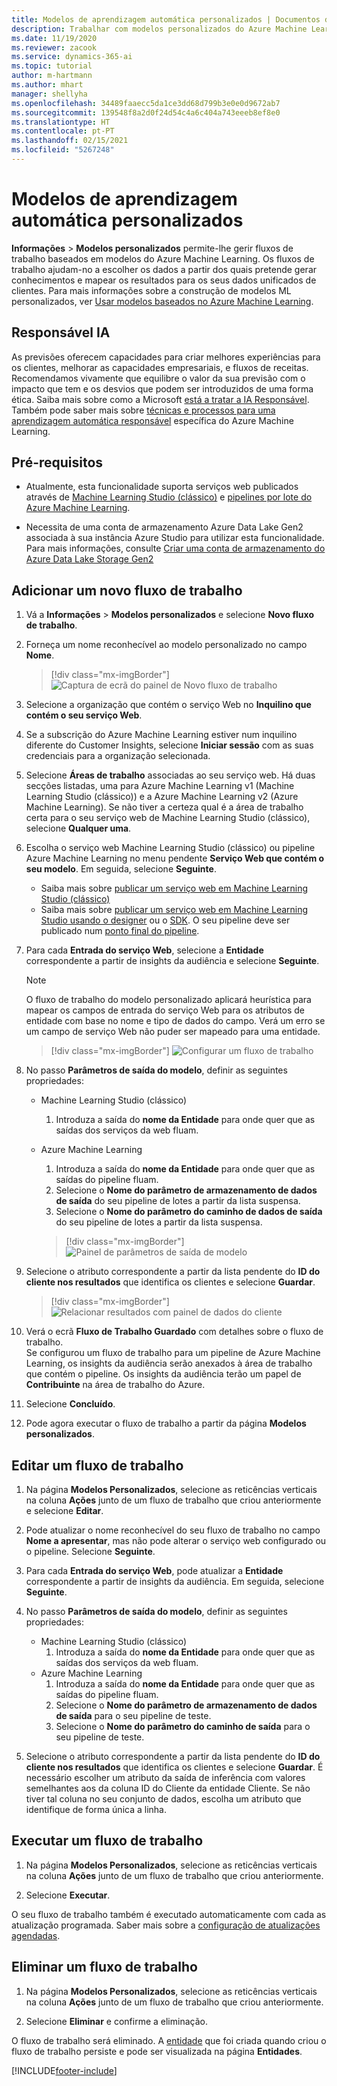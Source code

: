 ```yaml
---
title: Modelos de aprendizagem automática personalizados | Documentos da Microsoft
description: Trabalhar com modelos personalizados do Azure Machine Learning no Dynamics 365 Customer Insights.
ms.date: 11/19/2020
ms.reviewer: zacook
ms.service: dynamics-365-ai
ms.topic: tutorial
author: m-hartmann
ms.author: mhart
manager: shellyha
ms.openlocfilehash: 34489faaecc5da1ce3dd68d799b3e0e0d9672ab7
ms.sourcegitcommit: 139548f8a2d0f24d54c4a6c404a743eeeb8ef8e0
ms.translationtype: HT
ms.contentlocale: pt-PT
ms.lasthandoff: 02/15/2021
ms.locfileid: "5267248"
---
```

# <a name="custom-machine-learning-models"></a>Modelos de aprendizagem automática personalizados

**Informações** > **Modelos personalizados** permite-lhe gerir fluxos de trabalho baseados em modelos do Azure Machine Learning. Os fluxos de trabalho ajudam-no a escolher os dados a partir dos quais pretende gerar conhecimentos e mapear os resultados para os seus dados unificados de clientes. Para mais informações sobre a construção de modelos ML personalizados, ver [Usar modelos baseados no Azure Machine Learning](azure-machine-learning-experiments.md).

## <a name="responsible-ai"></a>Responsável IA

As previsões oferecem capacidades para criar melhores experiências para os clientes, melhorar as capacidades empresariais, e fluxos de receitas. Recomendamos vivamente que equilibre o valor da sua previsão com o impacto que tem e os desvios que podem ser introduzidos de uma forma ética. Saiba mais sobre como a Microsoft [está a tratar a IA Responsável](https://www.microsoft.com/ai/responsible-ai?activetab=pivot1%3aprimaryr6). Também pode saber mais sobre [técnicas e processos para uma aprendizagem automática responsável](https://docs.microsoft.com/azure/machine-learning/concept-responsible-ml) específica do Azure Machine Learning.

## <a name="prerequisites"></a>Pré-requisitos

- Atualmente, esta funcionalidade suporta serviços web publicados através de [Machine Learning Studio (clássico)](https://studio.azureml.net) e [pipelines por lote do Azure Machine Learning](https://docs.microsoft.com/azure/machine-learning/concept-ml-pipelines).

- Necessita de uma conta de armazenamento Azure Data Lake Gen2 associada à sua instância Azure Studio para utilizar esta funcionalidade. Para mais informações, consulte [Criar uma conta de armazenamento do Azure Data Lake Storage Gen2](https://docs.microsoft.com/azure/storage/blobs/data-lake-storage-quickstart-create-account)

## <a name="add-a-new-workflow"></a>Adicionar um novo fluxo de trabalho

1. Vá a **Informações** > **Modelos personalizados** e selecione **Novo fluxo de trabalho**.

1. Forneça um nome reconhecível ao modelo personalizado no campo **Nome**.

   > [!div class="mx-imgBorder"]
   > ![Captura de ecrã do painel de Novo fluxo de trabalho](media/new-workflowv2.png "Captura de ecrã do painel de Novo fluxo de trabalho")

1. Selecione a organização que contém o serviço Web no **Inquilino que contém o seu serviço Web**.

1. Se a subscrição do Azure Machine Learning estiver num inquilino diferente do Customer Insights, selecione **Iniciar sessão** com as suas credenciais para a organização selecionada.

1. Selecione **Áreas de trabalho** associadas ao seu serviço web. Há duas secções listadas, uma para Azure Machine Learning v1 (Machine Learning Studio (clássico)) e a Azure Machine Learning v2 (Azure Machine Learning). Se não tiver a certeza qual é a área de trabalho certa para o seu serviço web de Machine Learning Studio (clássico), selecione **Qualquer uma**.

1. Escolha o serviço web Machine Learning Studio (clássico) ou pipeline Azure Machine Learning no menu pendente **Serviço Web que contém o seu modelo**. Em seguida, selecione **Seguinte**.
   - Saiba mais sobre [publicar um serviço web em Machine Learning Studio (clássico)](https://docs.microsoft.com/azure/machine-learning/studio/deploy-a-machine-learning-web-service#deploy-it-as-a-new-web-service)
   - Saiba mais sobre [publicar um serviço web em Machine Learning Studio usando o designer](https://docs.microsoft.com/azure/machine-learning/concept-ml-pipelines#building-pipelines-with-the-designer) ou o [SDK](https://docs.microsoft.com/azure/machine-learning/concept-ml-pipelines#building-pipelines-with-the-python-sdk). O seu pipeline deve ser publicado num [ponto final do pipeline](https://docs.microsoft.com/azure/machine-learning/how-to-run-batch-predictions-designer#submit-a-pipeline-run).

1. Para cada **Entrada do serviço Web**, selecione a **Entidade** correspondente a partir de insights da audiência e selecione **Seguinte**.
   > [!NOTE]
   > O fluxo de trabalho do modelo personalizado aplicará heurística para mapear os campos de entrada do serviço Web para os atributos de entidade com base no nome e tipo de dados do campo. Verá um erro se um campo de serviço Web não puder ser mapeado para uma entidade.

   > [!div class="mx-imgBorder"]
   > ![Configurar um fluxo de trabalho](media/intelligence-screen2-updated.png "Configurar um fluxo de trabalho")
   
1. No passo **Parâmetros de saída do modelo**, definir as seguintes propriedades:
   - Machine Learning Studio (clássico)
      1. Introduza a saída do **nome da Entidade** para onde quer que as saídas dos serviços da web fluam.
   - Azure Machine Learning
      1. Introduza a saída do **nome da Entidade** para onde quer que as saídas do pipeline fluam.
      1. Selecione o **Nome do parâmetro de armazenamento de dados de saída** do seu pipeline de lotes a partir da lista suspensa.
      1. Selecione o **Nome do parâmetro do caminho de dados de saída** do seu pipeline de lotes a partir da lista suspensa.
      
      > [!div class="mx-imgBorder"]
      > ![Painel de parâmetros de saída de modelo](media/intelligence-screen3-outputparameters.png "Painel de parâmetros de saída de modelo")

1. Selecione o atributo correspondente a partir da lista pendente do **ID do cliente nos resultados** que identifica os clientes e selecione **Guardar**.
   
   > [!div class="mx-imgBorder"]
   > ![Relacionar resultados com painel de dados do cliente](media/intelligence-screen4-relatetocustomer.png "Relacionar resultados com painel de dados do cliente")

1. Verá o ecrã **Fluxo de Trabalho Guardado** com detalhes sobre o fluxo de trabalho.    
   Se configurou um fluxo de trabalho para um pipeline de Azure Machine Learning, os insights da audiência serão anexados à área de trabalho que contém o pipeline. Os insights da audiência terão um papel de **Contribuinte** na área de trabalho do Azure.

1. Selecione **Concluído**.

1. Pode agora executar o fluxo de trabalho a partir da página **Modelos personalizados**.

## <a name="edit-a-workflow"></a>Editar um fluxo de trabalho

1. Na página **Modelos Personalizados**, selecione as reticências verticais na coluna **Ações** junto de um fluxo de trabalho que criou anteriormente e selecione **Editar**.

1. Pode atualizar o nome reconhecível do seu fluxo de trabalho no campo **Nome a apresentar**, mas não pode alterar o serviço web configurado ou o pipeline. Selecione **Seguinte**.

1. Para cada **Entrada do serviço Web**, pode atualizar a **Entidade** correspondente a partir de insights da audiência. Em seguida, selecione **Seguinte**.

1. No passo **Parâmetros de saída do modelo**, definir as seguintes propriedades:
   - Machine Learning Studio (clássico)
      1. Introduza a saída do **nome da Entidade** para onde quer que as saídas dos serviços da web fluam.
   - Azure Machine Learning
      1. Introduza a saída do **nome da Entidade** para onde quer que as saídas do pipeline fluam.
      1. Selecione o **Nome do parâmetro de armazenamento de dados de saída** para o seu pipeline de teste.
      1. Selecione o **Nome do parâmetro do caminho de saída** para o seu pipeline de teste.

1. Selecione o atributo correspondente a partir da lista pendente do **ID do cliente nos resultados** que identifica os clientes e selecione **Guardar**.
   É necessário escolher um atributo da saída de inferência com valores semelhantes aos da coluna ID do Cliente da entidade Cliente. Se não tiver tal coluna no seu conjunto de dados, escolha um atributo que identifique de forma única a linha.

## <a name="run-a-workflow"></a>Executar um fluxo de trabalho

1. Na página **Modelos Personalizados**, selecione as reticências verticais na coluna **Ações** junto de um fluxo de trabalho que criou anteriormente.

1. Selecione **Executar**.

O seu fluxo de trabalho também é executado automaticamente com cada as atualização programada. Saber mais sobre a [configuração de atualizações agendadas](system.md#schedule-tab).

## <a name="delete-a-workflow"></a>Eliminar um fluxo de trabalho

1. Na página **Modelos Personalizados**, selecione as reticências verticais na coluna **Ações** junto de um fluxo de trabalho que criou anteriormente.

1. Selecione **Eliminar** e confirme a eliminação.

O fluxo de trabalho será eliminado. A [entidade](entities.md) que foi criada quando criou o fluxo de trabalho persiste e pode ser visualizada na página **Entidades**.


[!INCLUDE[footer-include](../includes/footer-banner.md)]